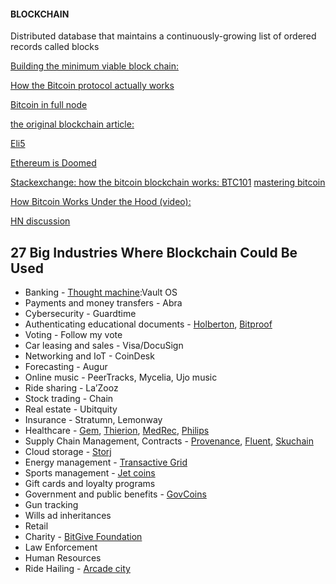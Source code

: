 #### BLOCKCHAIN
Distributed database that maintains a continuously-growing list of ordered records called blocks

[Building the minimum viable block chain:](https://www.igvita.com/2014/05/05/minimum-viable-block-chain/)

[How the Bitcoin protocol actually works](http://www.michaelnielsen.org/ddi/how-the-bitcoin-protocol-actually-works/)

[Bitcoin in full node](https://bitcoin.org/en/full-node)

[the original blockchain article:](http://szabo.best.vwh.net/securetitle.html)

[Eli5](https://www.reddit.com/r/Bitcoin/comments/4yp5q1/could_you_please_eli5_the_blockchain_technology/)

[Ethereum is Doomed](http://nakamotoinstitute.org/mempool/ethereum-is-doomed/)

[Stackexchange: how the bitcoin blockchain works: ](http://bitcoin.stackexchange.com/questions/12427/can-someone-explain-how-the-bitcoin-blockchain-works)
[BTC101](https://viruliant.github.io/BTC-101/)
[mastering bitcoin](https://github.com/bitcoinbook/bitcoinbook)


[How Bitcoin Works Under the Hood (video):](https://www.youtube.com/watch?v=Lx9zgZCMqXE&feature=youtu.be)

[HN discussion](https://news.ycombinator.com/item?id=12571287)


27 Big Industries Where Blockchain Could Be Used
------

+ Banking -  [Thought machine](https://www.thoughtmachine.net/):Vault OS 
+ Payments and money transfers - Abra
+ Cybersecurity - Guardtime
+ Authenticating educational documents - [Holberton](http://www.marketwired.com/press-release/holberton-school-authenticate-its-academic-certificates-with-bitcoin-blockchain-2065768.htm), [Bitproof](https://bitproof.io/)
+ Voting - Follow my vote
+ Car leasing and sales - Visa/DocuSign
+ Networking and IoT - CoinDesk
+ Forecasting - Augur 
+ Online music - PeerTracks, Mycelia, Ujo music
+ Ride sharing -  La’Zooz
+ Stock trading - Chain
+ Real estate - Ubitquity 
+ Insurance - Stratumn, Lemonway
+ Healthcare - [Gem](https://gem.co/), [Thierion](https://tierion.com/), [MedRec](https://www.media.mit.edu/research/groups/1454/medrec), [Philips](http://www.2.forms.healthcare.philips.com/blockchainlabs)
+ Supply Chain Management, Contracts  - [Provenance](https://www.provenance.org/), [Fluent](https://www.netspective.com/fluent/), [Skuchain](https://www.skuchain.com/)
+ Cloud storage - [Storj](https://storj.io/)
+ Energy management - [Transactive Grid](http://transactivegrid.net/)
+ Sports management - [Jet coins](https://jetcoininstitute.com/)
+ Gift cards and loyalty programs
+ Government and public benefits  - [GovCoins](http://discholdings.com/) 
+ Gun tracking
+ Wills ad inheritances
+ Retail
+ Charity - [BitGive Foundation](http://bitgivefoundation.org/)
+ Law Enforcement
+ Human Resources
+ Ride Hailing - [Arcade city](https://arcade.city/)
